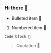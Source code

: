 ### Hi there 👋

-   Bulleted item 👋

1.  Numbered item 👋

~~~~~~~~~~~~~~~~~~~~~~~~~~~~~~~~~~~~~~~~~~~~~~~~~~~~~~~~~~~~~~~~~~~~~~~~~~~~~~~~
Code block 👋
~~~~~~~~~~~~~~~~~~~~~~~~~~~~~~~~~~~~~~~~~~~~~~~~~~~~~~~~~~~~~~~~~~~~~~~~~~~~~~~~

>   Quotation 👋
